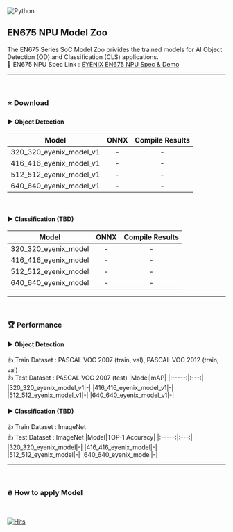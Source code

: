 
<img alt="Python" src ="https://img.shields.io/badge/python-3.6%2B-orange"/>


## EN675 NPU Model Zoo
The EN675 Series SoC Model Zoo privides the trained models for AI Object Detection (OD) and Classification (CLS) applications.  
:rocket: EN675 NPU Spec Link : [EYENIX EN675 NPU Spec & Demo](https://resonant-duke-420.notion.site/EN675-AI-NPU-Solution-d407c17992d8447b9c98ac2bfede8cdb)
***
&#160;
### :star: Download
#### :arrow_forward: Object Detection
|Model|ONNX|Compile Results|
|:-----:|:---:|:---:|
|320_320_eyenix_model_v1|-|-|
|416_416_eyenix_model_v1|-|-|
|512_512_eyenix_model_v1|-|-|
|640_640_eyenix_model_v1|-|-|
&#160;
#### :arrow_forward: Classification (TBD)
|Model|ONNX|Compile Results|
|:-----:|:---:|:---:|
|320_320_eyenix_model|-|-|
|416_416_eyenix_model|-|-|
|512_512_eyenix_model|-|-|
|640_640_eyenix_model|-|-|
***
&#160;
### :trophy: Performance
#### :arrow_forward: Object Detection
:+1: Train Dataset : PASCAL VOC 2007 (train, val), PASCAL VOC 2012 (train, val)  
:+1: Test Dataset : PASCAL VOC 2007 (test)
|Model|mAP|
|:-----:|:---:|
|320_320_eyenix_model_v1|-|
|416_416_eyenix_model_v1|-|
|512_512_eyenix_model_v1|-|
|640_640_eyenix_model_v1|-|
&#160;
#### :arrow_forward: Classification (TBD)
:+1: Train Dataset : ImageNet  
:+1: Test Dataset : ImageNet
|Model|TOP-1 Accuracy|
|:-----:|:---:|
|320_320_eyenix_model|-|
|416_416_eyenix_model|-|
|512_512_eyenix_model|-|
|640_640_eyenix_model|-|
***
&#160;
### :fire: How to apply Model 

&#160;

[![Hits](https://hits.seeyoufarm.com/api/count/incr/badge.svg?url=https%3A%2F%2Fgithub.com%2FEyenix%2Fen675_model_zoo&count_bg=%2379C83D&title_bg=%23555555&icon=pytorch.svg&icon_color=%23E7E7E7&title=hits&edge_flat=false)](https://hits.seeyoufarm.com)
